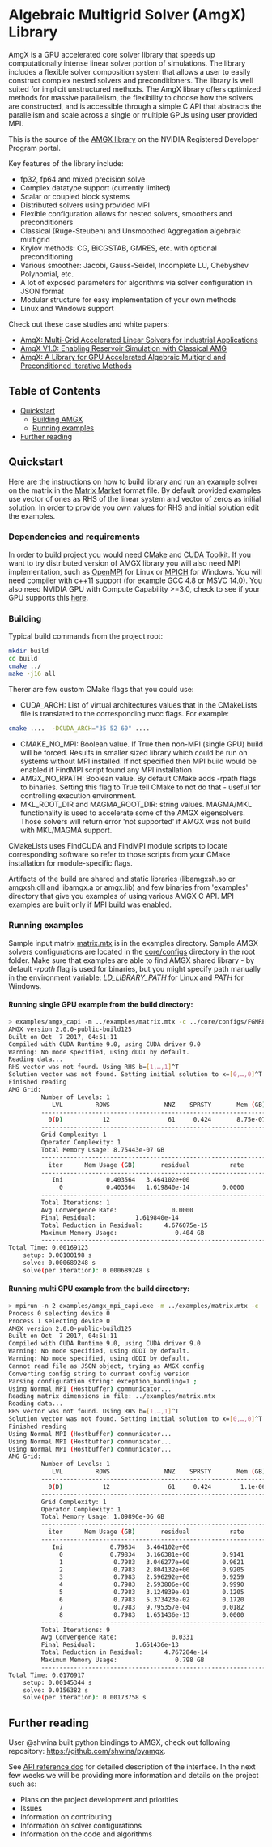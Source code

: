 # Algebraic Multigrid Solver (AmgX) Library

AmgX is a GPU accelerated core solver library that speeds up computationally intense linear solver portion of simulations. The library includes a flexible solver composition system that allows a user to easily construct complex nested solvers and preconditioners. The library is well suited for implicit unstructured methods.
The AmgX library offers optimized methods for massive parallelism, the flexibility to choose how the solvers are constructed, and is accessible through a simple C API that abstracts the parallelism and scale across a single or multiple GPUs using user provided MPI.

This is the source of the [AMGX library](https://developer.nvidia.com/amgx) on the NVIDIA Registered Developer Program portal.

Key features of the library include:
* fp32, fp64 and mixed precision solve
* Complex datatype support (currently limited)
* Scalar or coupled block systems
* Distributed solvers using provided MPI
* Flexible configuration allows for nested solvers, smoothers and preconditioners
* Classical (Ruge-Steuben) and Unsmoothed Aggregation algebraic multigrid
* Krylov methods: CG, BiCGSTAB, GMRES, etc. with optional preconditioning
* Various smoother: Jacobi, Gauss-Seidel, Incomplete LU, Chebyshev Polynomial, etc.
* A lot of exposed parameters for algorithms via solver configuration in JSON format
* Modular structure for easy implementation of your own methods
* Linux and Windows support

Check out these case studies and white papers:
  * [AmgX: Multi-Grid Accelerated Linear Solvers for Industrial Applications](http://devblogs.nvidia.com/parallelforall/amgx-multi-grid-accelerated-linear-solvers-industrial-applications/)
  * [AmgX V1.0: Enabling Reservoir Simulation with Classical AMG](http://devblogs.nvidia.com/parallelforall/amgx-v1-0-enabling-reservoir-simulation-with-classical-amg/)
  * [
AmgX: A Library for GPU Accelerated Algebraic Multigrid and Preconditioned Iterative Methods](https://research.nvidia.com/publication/amgx-library-gpu-accelerated-algebraic-multigrid-and-preconditioned-iterative-methods)

## Table of Contents

* [Quickstart](#quickstart)
  * [Building AMGX](#building)
  * [Running examples](#running)
* [Further reading](#further-reading)

## <a name="quickstart"></a> Quickstart

Here are the instructions on how to build library and run an example solver on the matrix in the [Matrix Market](http://math.nist.gov/MatrixMarket/) format file. By default provided examples use vector of ones as RHS of the linear system and vector of zeros as initial solution. In order to provide you own values for RHS and initial solution edit the examples.

### Dependencies and requirements

In order to build project you would need [CMake](https://cmake.org/) and [CUDA Toolkit](https://developer.nvidia.com/cuda-toolkit
). If you want to try distributed version of AMGX library you will also need MPI implementation, such as [OpenMPI](https://www.open-mpi.org/) for Linux or [MPICH](https://www.mpich.org/downloads/) for Windows. You will need compiler with c++11 support (for example GCC 4.8 or MSVC 14.0).
You also need NVIDIA GPU with Compute Capability >=3.0, check to see if your GPU supports this [here](https://developer.nvidia.com/cuda-gpus).

### <a name="building"></a> Building
Typical build commands from the project root:

```bash
mkdir build
cd build
cmake ../
make -j16 all
```
Therer are few custom CMake flags that you could use:
- CUDA_ARCH: List of virtual architectures values that in the CMakeLists file is translated to the corresponding nvcc flags. For example:
```bash
cmake ....  -DCUDA_ARCH="35 52 60" ....
```
- CMAKE_NO_MPI: Boolean value. If True then non-MPI (single GPU) build will be forced. Results in smaller sized library which could be run on systems without MPI installed. If not specified then MPI build would be enabled if FindMPI script found any MPI installation.
- AMGX_NO_RPATH: Boolean value. By default CMake adds -rpath flags to binaries. Setting this flag to True tell CMake to not do that - useful for controlling execution environment.
- MKL_ROOT_DIR and MAGMA_ROOT_DIR: string values. MAGMA/MKL functionality is used to accelerate some of the AMGX eigensolvers. Those solvers will return error 'not supported' if AMGX was not build with MKL/MAGMA support.

CMakeLists uses FindCUDA and FindMPI module scripts to locate corresponding software 
so refer to those scripts from your CMake installation for module-specific flags.

Artifacts of the build are shared and static libraries (libamgxsh.so or amgxsh.dll 
and libamgx.a or amgx.lib) and few binaries from 'examples' directory that give you 
examples of using various AMGX C API. MPI examples are built only if MPI build was
enabled.


### <a name="running"></a> Running examples

Sample input matrix [matrix.mtx](examples/matrix.mtx) is in the examples directory. Sample AMGX solvers configurations are located in the [core/configs](core/configs) directory in the root folder. Make sure that examples are able to find AMGX shared library - by default _-rpath_ flag is used for binaries, but you might specify path manually in the environment variable: _LD_LIBRARY_PATH_ for Linux and _PATH_ for Windows. 

#### Running single GPU example from the build directory:

```bash
> examples/amgx_capi -m ../examples/matrix.mtx -c ../core/configs/FGMRES_AGGREGATION.json
AMGX version 2.0.0-public-build125
Built on Oct  7 2017, 04:51:11
Compiled with CUDA Runtime 9.0, using CUDA driver 9.0
Warning: No mode specified, using dDDI by default.
Reading data...
RHS vector was not found. Using RHS b=[1,…,1]^T
Solution vector was not found. Setting initial solution to x=[0,…,0]^T
Finished reading
AMG Grid:
         Number of Levels: 1
            LVL         ROWS               NNZ    SPRSTY       Mem (GB)
         --------------------------------------------------------------
           0(D)           12                61     0.424       8.75e-07
         --------------------------------------------------------------
         Grid Complexity: 1
         Operator Complexity: 1
         Total Memory Usage: 8.75443e-07 GB
         --------------------------------------------------------------
           iter      Mem Usage (GB)       residual           rate
         --------------------------------------------------------------
            Ini            0.403564   3.464102e+00
              0            0.403564   1.619840e-14         0.0000
         --------------------------------------------------------------
         Total Iterations: 1
         Avg Convergence Rate:               0.0000
         Final Residual:           1.619840e-14
         Total Reduction in Residual:      4.676075e-15
         Maximum Memory Usage:                0.404 GB
         --------------------------------------------------------------
Total Time: 0.00169123
    setup: 0.00100198 s
    solve: 0.000689248 s
    solve(per iteration): 0.000689248 s
```
#### Running multi GPU example from the build directory:

```bash
> mpirun -n 2 examples/amgx_mpi_capi.exe -m ../examples/matrix.mtx -c ../core/configs/FGMRES_AGGREGATION.json
Process 0 selecting device 0
Process 1 selecting device 0
AMGX version 2.0.0-public-build125
Built on Oct  7 2017, 04:51:11
Compiled with CUDA Runtime 9.0, using CUDA driver 9.0
Warning: No mode specified, using dDDI by default.
Warning: No mode specified, using dDDI by default.
Cannot read file as JSON object, trying as AMGX config
Converting config string to current config version
Parsing configuration string: exception_handling=1 ; 
Using Normal MPI (Hostbuffer) communicator...
Reading matrix dimensions in file: ../examples/matrix.mtx
Reading data...
RHS vector was not found. Using RHS b=[1,…,1]^T
Solution vector was not found. Setting initial solution to x=[0,…,0]^T
Finished reading
Using Normal MPI (Hostbuffer) communicator...
Using Normal MPI (Hostbuffer) communicator...
Using Normal MPI (Hostbuffer) communicator...
AMG Grid:
         Number of Levels: 1
            LVL         ROWS               NNZ    SPRSTY       Mem (GB)
         --------------------------------------------------------------
           0(D)           12                61     0.424        1.1e-06
         --------------------------------------------------------------
         Grid Complexity: 1
         Operator Complexity: 1
         Total Memory Usage: 1.09896e-06 GB
         --------------------------------------------------------------
           iter      Mem Usage (GB)       residual           rate
         --------------------------------------------------------------
            Ini             0.79834   3.464102e+00
              0             0.79834   3.166381e+00         0.9141
              1              0.7983   3.046277e+00         0.9621
              2              0.7983   2.804132e+00         0.9205
              3              0.7983   2.596292e+00         0.9259
              4              0.7983   2.593806e+00         0.9990
              5              0.7983   3.124839e-01         0.1205
              6              0.7983   5.373423e-02         0.1720
              7              0.7983   9.795357e-04         0.0182
              8              0.7983   1.651436e-13         0.0000
         --------------------------------------------------------------
         Total Iterations: 9
         Avg Convergence Rate:               0.0331
         Final Residual:           1.651436e-13
         Total Reduction in Residual:      4.767284e-14
         Maximum Memory Usage:                0.798 GB
         --------------------------------------------------------------
Total Time: 0.0170917
    setup: 0.00145344 s
    solve: 0.0156382 s
    solve(per iteration): 0.00173758 s
```

## <a name="further-reading"></a> Further reading

User @shwina built python bindings to AMGX, check out following repository: https://github.com/shwina/pyamgx.

See [API reference doc](doc/AMGX_Reference.pdf) for detailed description of the interface. In the next few weeks we will be providing more information and details on the project such as:
  * Plans on the project development and priorities
  * Issues
  * Information on contributing
  * Information on solver configurations
  * Information on the code and algorithms
